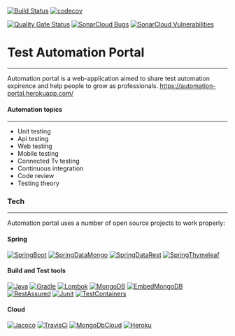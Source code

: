 [![Build Status](https://travis-ci.org/klindziukp/automation-portal.svg?branch=master)](https://travis-ci.org/klindziukp/automation-portal)
[![codecov](https://codecov.io/gh/klindziukp/automation-portal/branch/master/graph/badge.svg?token=etQz2ItWW9)](https://codecov.io/gh/klindziukp/automation-portal)

[![Quality Gate Status](https://sonarcloud.io/api/project_badges/measure?project=com.dandelion%3Aautomation-portal&metric=alert_status)](https://sonarcloud.io/dashboard?id=com.dandelion%3Aautomation-portal)
[![SonarCloud Bugs](https://sonarcloud.io/api/project_badges/measure?project=com.dandelion%3Aautomation-portal&metric=bugs)](https://sonarcloud.io/project/issues?id=com.dandelion%3Aautomation-portal&resolved=false&types=BUG)
[![SonarCloud Vulnerabilities](https://sonarcloud.io/api/project_badges/measure?project=com.dandelion%3Aautomation-portal&metric=vulnerabilities)](https://sonarcloud.io/project/issues?id=com.dandelion%3Aautomation-portal&resolved=false&types=VULNERABILITY)


# Test Automation Portal 
---
Automation portal is a web-application aimed to share test automation expirence and help people to grow as professionals.
https://automation-portal.herokuapp.com/
#### Automation topics
---
- Unit testing
- Api testing
- Web  testing
- Mobile testing
- Connected Tv testing
- Continuous integration
- Code review
- Testing theory
### Tech
---
Automation portal uses a number of open source projects to work properly:
#### Spring
[![SpringBoot](https://img.shields.io/static/v1.svg?label=SpringBoot&message=2.1.5&color=green)](https://spring.io/projects/spring-boot)
[![SpringDataMongo](https://img.shields.io/static/v1.svg?label=SpringDataMongo&message=2.1.8&color=green)](https://spring.io/projects/spring-data-mongodb)
[![SpringDataRest](https://img.shields.io/static/v1.svg?label=SpringDataRest&message=2.1.8&color=green)](https://spring.io/projects/spring-data-rest) 
[![SpringThymeleaf](https://img.shields.io/static/v1.svg?label=SpringThymeleaf&message=3.0.11&color=green)](https://www.thymeleaf.org/)
#### Build and Test tools
[![Java](https://img.shields.io/static/v1.svg?label=Java&message=8&color=2197ba)](https://www.oracle.com/technetwork/java/javase/overview/java8-2100321.html)
[![Gradle](https://img.shields.io/static/v1.svg?label=Gradle&message=5.2.1&color=2197ba)](https://gradle.org/)
[![Lombok](https://img.shields.io/static/v1.svg?label=Lombok&message=1.8.6&color=2197ba)](https://projectlombok.org/)
[![MongoDB](https://img.shields.io/static/v1.svg?label=Mongo&message=4.0.3&color=2197ba)](https://www.mongodb.com/)
[![EmbedMongoDB](https://img.shields.io/static/v1.svg?label=EmbedMongo&message=2.2.0&color=2197ba)](https://github.com/flapdoodle-oss/de.flapdoodle.embed.mongo)
[![RestAssured](https://img.shields.io/static/v1.svg?label=RestAssured&message=3.3.0&color=2197ba)](http://rest-assured.io/)
[![Junit](https://img.shields.io/static/v1.svg?label=Junit&message=5.4.2&color=2197ba)](https://junit.org/junit5/docs/snapshot/user-guide/)
[![TestContainers](https://img.shields.io/static/v1.svg?label=TestContainers&message=1.11.2&color=2197ba)](https://www.testcontainers.org/)
#### Cloud 
[![Jacoco](https://img.shields.io/static/v1.svg?label=Jacoco&message=CodeCov&color=efbdee)](https://www.eclemma.org/jacoco/)
[![TravisCi](https://img.shields.io/static/v1.svg?label=TravisCI&message=CIaaS&color=efbdee)](https://docs.travis-ci.com/user/for-beginners/)
[![MongoDbCloud](https://img.shields.io/static/v1.svg?label=MongoDbCloud&message=Atlas&color=efbdee)](https://www.mongodb.com/cloud)
[![Heroku](https://img.shields.io/static/v1.svg?label=Heroku&message=PaaS&color=efbdee)](https://www.heroku.com/)
